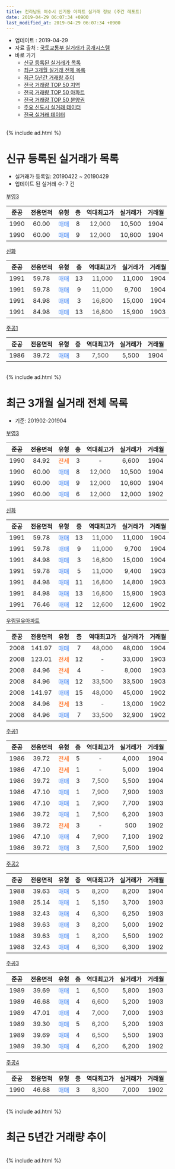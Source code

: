 ```yaml
---
title: 전라남도 여수시 신기동 아파트 실거래 정보 (주간 레포트)
date: 2019-04-29 06:07:34 +0900
last_modified_at: 2019-04-29 06:07:34 +0900
---
```


* 업데이트 : 2019-04-29
* 자료 출처 : [국토교통부 실거래가 공개시스템](http://rt.molit.go.kr)
* 바로 가기
    * [신규 등록된 실거래가 목록](#신규-등록된-실거래가-목록)
    * [최근 3개월 실거래 전체 목록](#최근-3개월-실거래-전체-목록)
    * [최근 5년간 거래량 추이](#최근-5년간-거래량-추이)
    * [전국 거래량 TOP 50 지역](https://inasie.github.io/apt-trade-info/최근-3개월-전국에서-가장-거래가-많이-발생한-지역)
    * [전국 거래량 TOP 50 아파트](https://inasie.github.io/apt-trade-info/최근-3개월-전국에서-가장-거래가-많이-발생한-아파트)
    * [전국 거래량 TOP 50 분양권](https://inasie.github.io/apt-trade-info/최근-3개월-전국에서-가장-거래가-많이-발생한-분양권)
    * [주요 신도시 실거래 데이터](https://inasie.github.io/apt-trade-info/주요-신도시)
    * [전국 실거래 데이터](https://inasie.github.io/apt-trade-info/전국)
<br>
{% include ad.html %}
<br>

# 신규 등록된 실거래가 목록
* 실거래가 등록일: 20190422 ~ 20190429
* 업데이트 된 실거래 수: 7 건


[부영3](https://search.naver.com/search.naver?query=%EC%A0%84%EB%9D%BC%EB%82%A8%EB%8F%84+%EC%97%AC%EC%88%98%EC%8B%9C+%EC%8B%A0%EA%B8%B0%EB%8F%99+%EB%B6%80%EC%98%813)

|준공|전용면적|유형|층|역대최고가|실거래가|거래월|
|:---:|:---:|:---:|:---:|:---:|:---:|:---:|
|1990|60.00|<span style="color:#4285f3">매매</span>|8|<span style="color:#444444">12,000</span>|10,500|1904|
|1990|60.00|<span style="color:#4285f3">매매</span>|9|<span style="color:#444444">12,000</span>|10,600|1904|

[신화](https://search.naver.com/search.naver?query=%EC%A0%84%EB%9D%BC%EB%82%A8%EB%8F%84+%EC%97%AC%EC%88%98%EC%8B%9C+%EC%8B%A0%EA%B8%B0%EB%8F%99+%EC%8B%A0%ED%99%94)

|준공|전용면적|유형|층|역대최고가|실거래가|거래월|
|:---:|:---:|:---:|:---:|:---:|:---:|:---:|
|1991|59.78|<span style="color:#4285f3">매매</span>|13|<span style="color:#444444">11,000</span>|11,000|1904|
|1991|59.78|<span style="color:#4285f3">매매</span>|9|<span style="color:#444444">11,000</span>|9,700|1904|
|1991|84.98|<span style="color:#4285f3">매매</span>|3|<span style="color:#444444">16,800</span>|15,000|1904|
|1991|84.98|<span style="color:#4285f3">매매</span>|13|<span style="color:#444444">16,800</span>|15,900|1903|

[주공1](https://search.naver.com/search.naver?query=%EC%A0%84%EB%9D%BC%EB%82%A8%EB%8F%84+%EC%97%AC%EC%88%98%EC%8B%9C+%EC%8B%A0%EA%B8%B0%EB%8F%99+%EC%A3%BC%EA%B3%B51)

|준공|전용면적|유형|층|역대최고가|실거래가|거래월|
|:---:|:---:|:---:|:---:|:---:|:---:|:---:|
|1986|39.72|<span style="color:#4285f3">매매</span>|3|<span style="color:#444444">7,500</span>|5,500|1904|


<br>
{% include ad.html %}
<br>

# 최근 3개월 실거래 전체 목록
* 기준: 201902-201904


[부영3](https://search.naver.com/search.naver?query=%EC%A0%84%EB%9D%BC%EB%82%A8%EB%8F%84+%EC%97%AC%EC%88%98%EC%8B%9C+%EC%8B%A0%EA%B8%B0%EB%8F%99+%EB%B6%80%EC%98%813)

|준공|전용면적|유형|층|역대최고가|실거래가|거래월|
|:---:|:---:|:---:|:---:|:---:|:---:|:---:|
|1990|84.92|<span style="color:#ff5a00">전세</span>|3|<span style="color:#444444">-</span>|6,600|1904|
|1990|60.00|<span style="color:#4285f3">매매</span>|8|<span style="color:#444444">12,000</span>|10,500|1904|
|1990|60.00|<span style="color:#4285f3">매매</span>|9|<span style="color:#444444">12,000</span>|10,600|1904|
|1990|60.00|<span style="color:#4285f3">매매</span>|6|<span style="color:#444444">12,000</span>|12,000|1902|

[신화](https://search.naver.com/search.naver?query=%EC%A0%84%EB%9D%BC%EB%82%A8%EB%8F%84+%EC%97%AC%EC%88%98%EC%8B%9C+%EC%8B%A0%EA%B8%B0%EB%8F%99+%EC%8B%A0%ED%99%94)

|준공|전용면적|유형|층|역대최고가|실거래가|거래월|
|:---:|:---:|:---:|:---:|:---:|:---:|:---:|
|1991|59.78|<span style="color:#4285f3">매매</span>|13|<span style="color:#444444">11,000</span>|11,000|1904|
|1991|59.78|<span style="color:#4285f3">매매</span>|9|<span style="color:#444444">11,000</span>|9,700|1904|
|1991|84.98|<span style="color:#4285f3">매매</span>|3|<span style="color:#444444">16,800</span>|15,000|1904|
|1991|59.78|<span style="color:#4285f3">매매</span>|5|<span style="color:#444444">11,000</span>|9,400|1903|
|1991|84.98|<span style="color:#4285f3">매매</span>|11|<span style="color:#444444">16,800</span>|14,800|1903|
|1991|84.98|<span style="color:#4285f3">매매</span>|13|<span style="color:#444444">16,800</span>|15,900|1903|
|1991|76.46|<span style="color:#4285f3">매매</span>|12|<span style="color:#444444">12,600</span>|12,600|1902|

[우림필유아파트](https://search.naver.com/search.naver?query=%EC%A0%84%EB%9D%BC%EB%82%A8%EB%8F%84+%EC%97%AC%EC%88%98%EC%8B%9C+%EC%8B%A0%EA%B8%B0%EB%8F%99+%EC%9A%B0%EB%A6%BC%ED%95%84%EC%9C%A0%EC%95%84%ED%8C%8C%ED%8A%B8)

|준공|전용면적|유형|층|역대최고가|실거래가|거래월|
|:---:|:---:|:---:|:---:|:---:|:---:|:---:|
|2008|141.97|<span style="color:#4285f3">매매</span>|7|<span style="color:#444444">48,000</span>|48,000|1904|
|2008|123.01|<span style="color:#ff5a00">전세</span>|12|<span style="color:#444444">-</span>|33,000|1903|
|2008|84.96|<span style="color:#ff5a00">전세</span>|4|<span style="color:#444444">-</span>|8,000|1903|
|2008|84.96|<span style="color:#4285f3">매매</span>|12|<span style="color:#444444">33,500</span>|33,500|1903|
|2008|141.97|<span style="color:#4285f3">매매</span>|15|<span style="color:#444444">48,000</span>|45,000|1902|
|2008|84.96|<span style="color:#ff5a00">전세</span>|13|<span style="color:#444444">-</span>|13,000|1902|
|2008|84.96|<span style="color:#4285f3">매매</span>|7|<span style="color:#444444">33,500</span>|32,900|1902|

[주공1](https://search.naver.com/search.naver?query=%EC%A0%84%EB%9D%BC%EB%82%A8%EB%8F%84+%EC%97%AC%EC%88%98%EC%8B%9C+%EC%8B%A0%EA%B8%B0%EB%8F%99+%EC%A3%BC%EA%B3%B51)

|준공|전용면적|유형|층|역대최고가|실거래가|거래월|
|:---:|:---:|:---:|:---:|:---:|:---:|:---:|
|1986|39.72|<span style="color:#ff5a00">전세</span>|5|<span style="color:#444444">-</span>|4,000|1904|
|1986|47.10|<span style="color:#ff5a00">전세</span>|1|<span style="color:#444444">-</span>|5,000|1904|
|1986|39.72|<span style="color:#4285f3">매매</span>|3|<span style="color:#444444">7,500</span>|5,500|1904|
|1986|47.10|<span style="color:#4285f3">매매</span>|1|<span style="color:#444444">7,900</span>|7,900|1903|
|1986|47.10|<span style="color:#4285f3">매매</span>|1|<span style="color:#444444">7,900</span>|7,700|1903|
|1986|39.72|<span style="color:#4285f3">매매</span>|1|<span style="color:#444444">7,500</span>|6,200|1903|
|1986|39.72|<span style="color:#ff5a00">전세</span>|3|<span style="color:#444444">-</span>|500|1902|
|1986|47.10|<span style="color:#4285f3">매매</span>|4|<span style="color:#444444">7,900</span>|7,100|1902|
|1986|39.72|<span style="color:#4285f3">매매</span>|3|<span style="color:#444444">7,500</span>|7,500|1902|

[주공2](https://search.naver.com/search.naver?query=%EC%A0%84%EB%9D%BC%EB%82%A8%EB%8F%84+%EC%97%AC%EC%88%98%EC%8B%9C+%EC%8B%A0%EA%B8%B0%EB%8F%99+%EC%A3%BC%EA%B3%B52)

|준공|전용면적|유형|층|역대최고가|실거래가|거래월|
|:---:|:---:|:---:|:---:|:---:|:---:|:---:|
|1988|39.63|<span style="color:#4285f3">매매</span>|5|<span style="color:#444444">8,200</span>|8,200|1904|
|1988|25.14|<span style="color:#4285f3">매매</span>|1|<span style="color:#444444">5,150</span>|3,700|1903|
|1988|32.43|<span style="color:#4285f3">매매</span>|4|<span style="color:#444444">6,300</span>|6,250|1903|
|1988|39.63|<span style="color:#4285f3">매매</span>|3|<span style="color:#444444">8,200</span>|5,000|1902|
|1988|39.63|<span style="color:#4285f3">매매</span>|1|<span style="color:#444444">8,200</span>|5,500|1902|
|1988|32.43|<span style="color:#4285f3">매매</span>|4|<span style="color:#444444">6,300</span>|6,300|1902|

[주공3](https://search.naver.com/search.naver?query=%EC%A0%84%EB%9D%BC%EB%82%A8%EB%8F%84+%EC%97%AC%EC%88%98%EC%8B%9C+%EC%8B%A0%EA%B8%B0%EB%8F%99+%EC%A3%BC%EA%B3%B53)

|준공|전용면적|유형|층|역대최고가|실거래가|거래월|
|:---:|:---:|:---:|:---:|:---:|:---:|:---:|
|1989|39.69|<span style="color:#4285f3">매매</span>|1|<span style="color:#444444">6,500</span>|5,800|1903|
|1989|46.68|<span style="color:#4285f3">매매</span>|4|<span style="color:#444444">6,600</span>|5,200|1903|
|1989|47.01|<span style="color:#4285f3">매매</span>|4|<span style="color:#444444">7,000</span>|7,000|1903|
|1989|39.30|<span style="color:#4285f3">매매</span>|5|<span style="color:#444444">6,200</span>|5,200|1903|
|1989|39.69|<span style="color:#4285f3">매매</span>|4|<span style="color:#444444">6,500</span>|5,500|1903|
|1989|39.30|<span style="color:#4285f3">매매</span>|4|<span style="color:#444444">6,200</span>|6,200|1902|

[주공4](https://search.naver.com/search.naver?query=%EC%A0%84%EB%9D%BC%EB%82%A8%EB%8F%84+%EC%97%AC%EC%88%98%EC%8B%9C+%EC%8B%A0%EA%B8%B0%EB%8F%99+%EC%A3%BC%EA%B3%B54)

|준공|전용면적|유형|층|역대최고가|실거래가|거래월|
|:---:|:---:|:---:|:---:|:---:|:---:|:---:|
|1990|46.68|<span style="color:#4285f3">매매</span>|3|<span style="color:#444444">8,300</span>|7,000|1902|


<br>
{% include ad.html %}
<br>

# 최근 5년간 거래량 추이


<div style="width:100%;">
    <canvas id="deal_progress" height="200"></canvas>
</div>

<script>
new Chart(document.getElementById("deal_progress"), {
    type: 'line',
    data: {
        labels: ['201404','201405','201406','201407','201408','201409','201410','201411','201412','201501','201502','201503','201504','201505','201506','201507','201508','201509','201510','201511','201512','201601','201602','201603','201604','201605','201606','201607','201608','201609','201610','201611','201612','201701','201702','201703','201704','201705','201706','201707','201708','201709','201710','201711','201712','201801','201802','201803','201804','201805','201806','201807','201808','201809','201810','201811','201812','201901','201902','201903','201904'],
        datasets: [{
            label: '매매',
            pointRadius: 1,
            data: [15, 15, 7, 9, 7, 9, 18, 19, 11, 15, 15, 20, 17, 8, 17, 21, 9, 10, 19, 12, 12, 14, 12, 18, 17, 12, 13, 10, 9, 24, 28, 35, 23, 12, 18, 14, 9, 11, 19, 16, 11, 13, 8, 10, 18, 12, 16, 19, 9, 11, 5, 18, 7, 7, 19, 8, 11, 11, 11, 14, 8],
            borderColor: "rgba(255, 201, 14, 1)",
            backgroundColor: "rgba(255, 201, 14, 0.5)",
            fill: false,
            lineTension: 0
        },{
            label: '전월세',
            pointRadius: 1,
            data: [16, 7, 19, 22, 14, 24, 19, 19, 16, 10, 17, 18, 15, 15, 14, 17, 12, 19, 25, 16, 25, 17, 0, 29, 19, 19, 18, 17, 14, 18, 14, 15, 25, 20, 24, 14, 10, 19, 14, 19, 18, 17, 12, 19, 23, 13, 11, 24, 16, 12, 17, 13, 12, 10, 15, 12, 19, 6, 2, 2, 3],
            borderColor: "rgba(0, 141, 185, 1)",
            backgroundColor: "rgba(0, 141, 185, 0.5)",
            fill: false,
            lineTension: 0
        }
        ]
    },
    options: {
        responsive: true,
        title: {
            display: false
        },
        tooltips: {
            mode: 'index',
            intersect: false
        },
        hover: {
            mode: 'nearest',
            intersect: true
        },
        scales: {
            xAxes: [{
                display: true,
                scaleLabel: {
                    display: true,
                    labelString: '년/월'
                }
            }],
            yAxes: [{
                display: true,
                ticks: {
                    suggestedMin: 0,
                },
                scaleLabel: {
                    display: true,
                    labelString: '실거래 수'
                }
            }]
        }
    }
});

</script>


<br>
{% include ad.html %}
<br>

